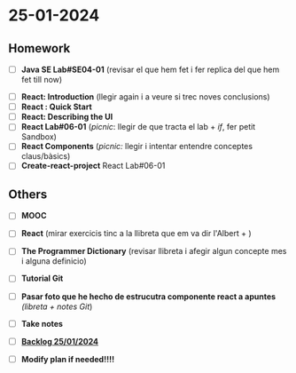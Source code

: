 # 25-01-2024

## Homework

+ [ ] **Java SE Lab#SE04-01** (revisar el que hem fet i fer replica del que hem fet till now)
- [ ] **React: Introduction** (llegir again i a veure si trec noves conclusions)
- [ ] **React : Quick Start**
- [ ] **React: Describing the UI**
- [ ] **React Lab#06-01** (*picnic*: llegir de que tracta el lab + *if*, fer petit Sandbox)
- [ ] **React Components** (*picnic:* llegir i intentar entendre conceptes claus/bàsics)
- [ ] **Create-react-project** React Lab#06-01

## Others

+ [ ] **MOOC**

+ [ ] **React** (mirar exercicis tinc a la llibreta que em va dir l'Albert + )

+ [ ] **The Programmer Dictionary** (revisar llibreta i afegir algun concepte mes i alguna definicio)
- [ ] **Tutorial Git** 

- [ ] **Pasar foto que he hecho de estrucutra componente react a apuntes** *(libreta + notes Git*)

- [ ] **Take notes**

- [ ] **<u>Backlog 25/01/2024</u>**

- [ ] **Modify plan if needed!!!!**
